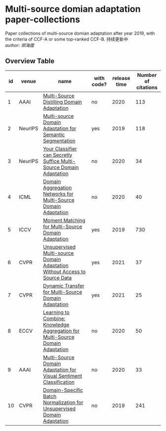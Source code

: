 # Multi-source domian adaptation paper-collections
Paper collections of multi-source domian adaptation after year 2019, with the criteria of CCF-A or some top-ranked CCF-B.
持续更新中   
*author: 郑海霆*

## Overview Table

id | venue | name                                                                                                                                                                                                                                                                                                                      | with code? | release time | Number of citations                                                                                                                                                                                                                                                                                                                                                                                                                                                                                                                           
----|-------|---------------------------------------------------------------------------------------------------------------------------------------------------------------------------------------------------------------------------------------------------------------------------------------------------------------------------|------------|--------------|---------------------------------------------------------------------------------------------------------------------------------------------------------------------------------------------------------------------------------------------------------------------------------------------------------------------------------------------------------------------------------------------------------------------------------------------------------------------------------------------------------------------------------------------------------------
1| AAAI | [Multi-Source Distilling Domain Adaptation](https://github.com/yangyang1211/-/blob/main/paper/6997-Article%20Text-10226-1-10-20200525.pdf)                              | no       | 2020                                                                                                                                                                                                                                                       | 113
2| NeurIPS | [Multi-source Domain Adaptation for Semantic Segmentation](https://github.com/yangyang1211/paper-collections/blob/main/paper/NeurIPS-2019-multi-source-domain-adaptation-for-semantic-segmentation-Paper.pdf)                              | yes       | 2019                                                                                                                                                                                                                                                      | 118
3| NeurIPS | [Your Classifier can Secretly Suffice Multi-Source Domain Adaptation](https://github.com/yangyang1211/paper-collections/blob/main/paper/NeurIPS-2020-your-classifier-can-secretly-suffice-multi-source-domain-adaptation-Paper.pdf)                              | no       | 2020                                                                                                                                                                                                                                                       | 34
4| ICML | [Domain Aggregation Networks for Multi-Source Domain Adaptation](https://github.com/yangyang1211/paper-collections/blob/main/paper/wen20b.pdf)                              | no       | 2020                                                                                                                                                                                                                                                       | 40
5| ICCV | [Moment Matching for Multi-Source Domain Adaptation](https://github.com/yangyang1211/paper-collections/blob/main/paper/Peng_Moment_Matching_for_Multi-Source_Domain_Adaptation_ICCV_2019_paper.pdf)                              | yes      | 2019                                                                                                                                                                                                                                                       | 730
6| CVPR | [Unsupervised Multi-source Domain Adaptation Without Access to Source Data](https://github.com/yangyang1211/paper-collections/blob/main/paper/cvpr%202021%2037c%20Ahmed_Unsupervised_Multi-Source_Domain_Adaptation_Without_Access_to_Source_Data_CVPR_2021_paper.pdf)                              | yes       | 2021                                                                                                                                                                                                                                                       | 37
7| CVPR | [Dynamic Transfer for Multi-Source Domain Adaptation](https://github.com/yangyang1211/paper-collections/blob/main/paper/cvpr%202021%2025c%20Li_Dynamic_Transfer_for_Multi-Source_Domain_Adaptation_CVPR_2021_paper.pdf)                              | yes       | 2021                                                                                                                                                                                                                                                       | 25
8| ECCV | [Learning to Combine: Knowledge Aggregation for Multi-Source Domain Adaptation](https://github.com/yangyang1211/paper-collections/blob/main/paper/eccv%202020%2050c%202007.08801.pdf)                              | no       | 2020                                                                                                                                                                                                                                                       | 50
9| AAAI | [Multi-Source Domain Adaptation for Visual Sentiment Classification](https://github.com/yangyang1211/paper-collections/blob/main/paper/aaai%202020%2033c%205651-Article%20Text-8876-1-10-20200513.pdf)                              | no       | 2020                                                                                                                                                                                                                                                       | 33
10| CVPR | [Domain-Specific Batch Normalization for Unsupervised Domain Adaptation](https://github.com/yangyang1211/paper-collections/blob/main/paper/cvpr%202019%20241c%20Chang_Domain-Specific_Batch_Normalization_for_Unsupervised_Domain_Adaptation_CVPR_2019_paper.pdf)                              | no       | 2019                                                                                                                                                                                                                                                       | 241
